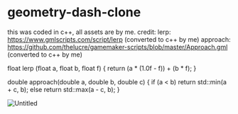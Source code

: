 # geometry-dash-clone
this was coded in c++, all assets are by me.
credit: 
lerp: https://www.gmlscripts.com/script/lerp (converted to c++ by me)
approach: https://github.com/thelucre/gamemaker-scripts/blob/master/Approach.gml (converted to c++ by me)

float lerp (float a, float b, float f) {
    return (a * (1.0f - f)) + (b * f);
}

double approach(double a, double b, double c) {
	if (a < b) return std::min(a + c, b); else return std::max(a - c, b);
}

![Untitled](https://user-images.githubusercontent.com/60048714/133000404-f7cc83af-3191-4224-9328-db9ea5daac9c.png)

